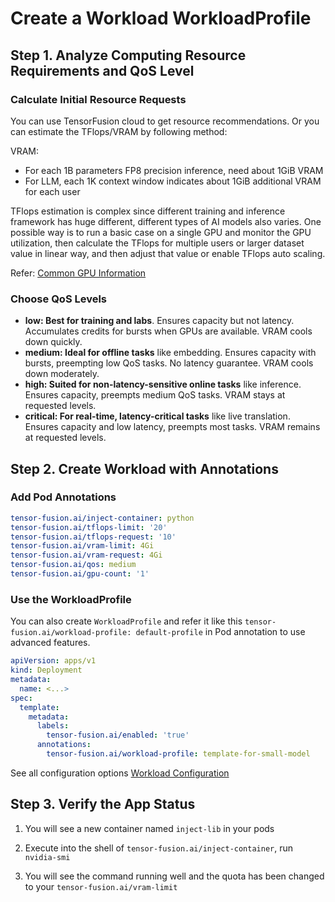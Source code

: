 # Create a Workload WorkloadProfile

## Step 1. Analyze Computing Resource Requirements and QoS Level

### Calculate Initial Resource Requests

You can use TensorFusion cloud to get resource recommendations. Or you can estimate the TFlops/VRAM by following method:

VRAM: 
- For each 1B parameters FP8 precision inference, need about 1GiB VRAM
- For LLM, each 1K context window indicates about 1GiB additional VRAM for each user


TFlops estimation is complex since different training and inference framework has huge different, different types of AI models also varies. One possible way is to run a basic case on a single GPU and monitor the GPU utilization, then calculate the TFlops for multiple users or larger dataset value in linear way, and then adjust that value or enable TFlops auto scaling.

Refer: [Common GPU Information](https://en.wikipedia.org/wiki/List_of_Nvidia_graphics_processing_units)

### Choose QoS Levels

- **low: Best for training and labs**. Ensures capacity but not latency. Accumulates credits for bursts when GPUs are available. VRAM cools down quickly.
- **medium: Ideal for offline tasks** like embedding. Ensures capacity with bursts, preempting low QoS tasks. No latency guarantee. VRAM cools down moderately.
- **high: Suited for non-latency-sensitive online tasks** like inference. Ensures capacity, preempts medium QoS tasks. VRAM stays at requested levels.
- **critical: For real-time, latency-critical tasks** like live translation. Ensures capacity and low latency, preempts most tasks. VRAM remains at requested levels.


## Step 2. Create Workload with Annotations

### Add Pod Annotations

```yaml
tensor-fusion.ai/inject-container: python
tensor-fusion.ai/tflops-limit: '20'
tensor-fusion.ai/tflops-request: '10'
tensor-fusion.ai/vram-limit: 4Gi
tensor-fusion.ai/vram-request: 4Gi
tensor-fusion.ai/qos: medium
tensor-fusion.ai/gpu-count: '1'
```

### Use the WorkloadProfile

You can also create `WorkloadProfile` and refer it like this `tensor-fusion.ai/workload-profile: default-profile` in Pod annotation to use advanced features.

```yaml
apiVersion: apps/v1
kind: Deployment
metadata:
  name: <...>
spec:
  template:
    metadata:
      labels:
        tensor-fusion.ai/enabled: 'true'
      annotations:
        tensor-fusion.ai/workload-profile: template-for-small-model
```

See all configuration options [Workload Configuration](/reference/workload-annotation)

## Step 3. Verify the App Status

1. You will see a new container named ```inject-lib``` in your pods

2. Execute into the shell of ```tensor-fusion.ai/inject-container```, run ```nvidia-smi```

3. You will see the command running well and the quota has been changed to your ```tensor-fusion.ai/vram-limit```
